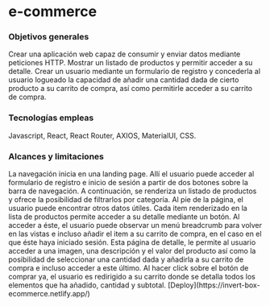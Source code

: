 <h1>e-commerce</h1>
<h3>Objetivos generales</h3>
Crear una aplicación web capaz de consumir y enviar datos mediante peticiones HTTP. Mostrar un listado de productos y permitir acceder a su detalle. Crear un usuario mediante un formulario de registro y concederla al usuario logueado la capacidad de añadir una cantidad dada de cierto producto a su carrito de compra, así como permitirle acceder a su carrito de compra.
<h3>Tecnologías empleas</h3>
Javascript, React, React Router, AXIOS, MaterialUI, CSS.
<h3>Alcances y limitaciones</h3>
La navegación inicia en una landing page. Allí el usuario puede acceder al formulario de registro e inicio de sesión a partir de dos botones sobre la barra de navegación. A continuación, se renderiza un listado de productos y ofrece la posibilidad de filtrarlos por categoría. Al pie de la página, el usuario puede encontrar otros datos útiles. Cada item renderizado en la lista de productos permite acceder a su detalle mediante un botón. Al acceder a éste, el usuario puede observar un menú breadcrumb para volver en las vistas e incluso añadir el item a su carrito de compra, en el caso en el que éste haya iniciado sesión. Esta página de detalle, le permite al usuario acceder a una imagen, una descripción y el valor del producto así como la posibilidad de seleccionar una cantidad dada y añadirla a su carrito de compra e incluso acceder a este último. Al hacer click sobre el botón de comprar ya, el usuario es redirigido a su carrito donde se detalla todos los elementos que ha añadido, cantidad y subtotal.
[Deploy](https://invert-box-ecommerce.netlify.app/)
